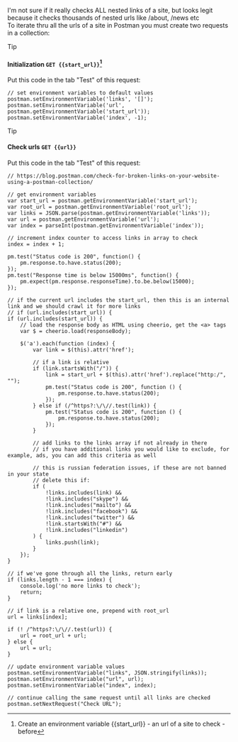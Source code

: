 I'm not sure if it really checks ALL nested links of a site, but looks legit because it checks thousands of nested urls like /about, /news etc  
To iterate thru all the urls of a site in Postman you must create two requests in a collection:  

> [!TIP]
> #### Initialization ```GET {{start_url}}```[^1]
Put this code in the tab "Test" of this request:    
```
// set environment variables to default values  
postman.setEnvironmentVariable('links', '[]');  
postman.setEnvironmentVariable('url', postman.getEnvironmentVariable('start_url')); 
postman.setEnvironmentVariable('index', -1);
```
  
> [!TIP]
> #### Check urls ```GET {{url}}```
Put this code in the tab "Test" of this request:    
```
// https://blog.postman.com/check-for-broken-links-on-your-website-using-a-postman-collection/

// get environment variables
var start_url = postman.getEnvironmentVariable('start_url');
var root_url = postman.getEnvironmentVariable('root_url');
var links = JSON.parse(postman.getEnvironmentVariable('links'));
var url = postman.getEnvironmentVariable('url');
var index = parseInt(postman.getEnvironmentVariable('index'));

// increment index counter to access links in array to check
index = index + 1;

pm.test("Status code is 200", function() {
    pm.response.to.have.status(200);
});
pm.test("Response time is below 15000ms", function() {
    pm.expect(pm.response.responseTime).to.be.below(15000);  
});

// if the current url includes the start_url, then this is an internal link and we should crawl it for more links
// if (url.includes(start_url)) {
if (url.includes(start_url)) {
    // load the response body as HTML using cheerio, get the <a> tags
    var $ = cheerio.load(responseBody);
    
    $('a').each(function (index) {
        var link = $(this).attr('href');

        // if a link is relative
        if (link.startsWith("/")) {
            link = start_url + $(this).attr('href').replace("http:/", "");
            pm.test("Status code is 200", function () {
                pm.response.to.have.status(200);
            });
        } else if (/^https?:\/\//.test(link)) {
            pm.test("Status code is 200", function () {
                pm.response.to.have.status(200);
            });
        }

        // add links to the links array if not already in there
        // if you have additional links you would like to exclude, for example, ads, you can add this criteria as well

        // this is russian federation issues, if these are not banned in your state
        // delete this if:
        if ( 
            !links.includes(link) && 
            !link.includes("skype") && 
            !link.includes("mailto") &&
            !link.includes("facebook") &&
            !link.includes("twitter") &&
            !link.startsWith("#") &&
            !link.includes("linkedin")
        ) {
            links.push(link);
        }
    });
}

// if we've gone through all the links, return early
if (links.length - 1 === index) {
    console.log('no more links to check');
    return;
}

// if link is a relative one, prepend with root_url
url = links[index];

if (! /^https?:\/\//.test(url)) {
    url = root_url + url;
} else {
    url = url;
}

// update environment variable values
postman.setEnvironmentVariable("links", JSON.stringify(links));
postman.setEnvironmentVariable("url", url);
postman.setEnvironmentVariable("index", index);

// continue calling the same request until all links are checked
postman.setNextRequest("Check URL");
```

[^1]: Create an environment variable {{start_url}} - an url of a site to check - before

